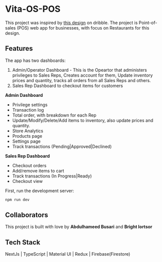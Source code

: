 
# Vita-OS-POS

This project was inspired by [this design](https://dribbble.com/shots/17980547-Vita-POS-Daytime-mode) on dribble. The project is Point-of-sales (POS) web app for businesses, with focus on Restaurants for this design.

## Features
The app has two dashboards:
1. Admin/Operator Dashboard - This is the Opeartor that administers privileges to Sales Reps, Creates account for them, Update inventory prices and quantity, tracks all orders from all Sales Reps and others.
2. Sales Rep Dashboard to checkout items for customers

**Admin Dashboard**
- Privilege settings
- Transaction log
- Total order, with breakdown for each Rep
- Update/Modify/Delete/Add items to inventory, also update prices and quantity.
- Store Analytics
- Products page
- Settings page
- Track transactions (Pending|Approved|Declined)


**Sales Rep Dashboard**
- Checkout orders
- Add/remove items to cart
- Track transactions (In Progress|Ready)
- Checkout view

First, run the development server:

```bash
npm run dev

```
## Collaborators
This project is built with love by **Abdulhameed Busari** and **Bright Iortsor**

## Tech Stack
NextJs | TypeScript | Material UI | Redux | Firebase(Firestore)